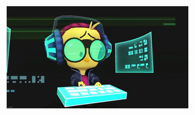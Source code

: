 <div align="center">
	<img src="https://raw.githubusercontent.com/SimonOhrendorf/SimonOhrendorf/main/Gif.gif" alt="Hej there!">
</div>
